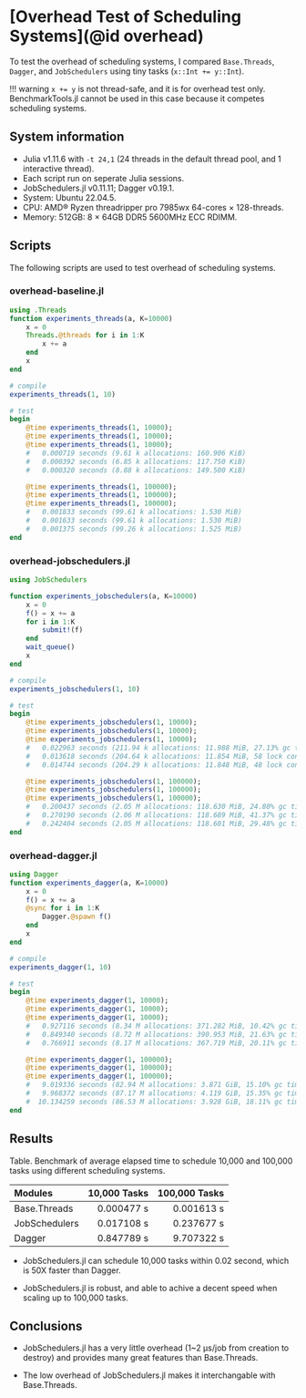 # [Overhead Test of Scheduling Systems](@id overhead)

To test the overhead of scheduling systems, I compared `Base.Threads`, `Dagger`, and `JobSchedulers` using tiny tasks (`x::Int += y::Int`).

!!! warning
    `x += y` is not thread-safe, and it is for overhead test only.
    BenchmarkTools.jl cannot be used in this case because it competes scheduling systems.

## System information

- Julia v1.11.6 with `-t 24,1` (24 threads in the default thread pool, and 1 interactive thread).
- Each script run on seperate Julia sessions.
- JobSchedulers.jl v0.11.11; Dagger v0.19.1.
- System: Ubuntu 22.04.5.
- CPU: AMD® Ryzen threadripper pro 7985wx 64-cores × 128-threads.
- Memory: 512GB: 8 × 64GB DDR5 5600MHz ECC RDIMM.

## Scripts

The following scripts are used to test overhead of scheduling systems.

### overhead-baseline.jl

```julia
using .Threads
function experiments_threads(a, K=10000)
    x = 0
    Threads.@threads for i in 1:K
        x += a
    end
    x
end

# compile
experiments_threads(1, 10)

# test
begin
    @time experiments_threads(1, 10000);
    @time experiments_threads(1, 10000);
    @time experiments_threads(1, 10000);
    #   0.000719 seconds (9.61 k allocations: 160.906 KiB)
    #   0.000392 seconds (6.85 k allocations: 117.750 KiB)
    #   0.000320 seconds (8.88 k allocations: 149.500 KiB)

    @time experiments_threads(1, 100000);
    @time experiments_threads(1, 100000);
    @time experiments_threads(1, 100000);
    #   0.001833 seconds (99.61 k allocations: 1.530 MiB)
    #   0.001633 seconds (99.61 k allocations: 1.530 MiB)
    #   0.001375 seconds (99.26 k allocations: 1.525 MiB)
end
```

### overhead-jobschedulers.jl

```julia
using JobSchedulers

function experiments_jobschedulers(a, K=10000)
    x = 0
    f() = x += a
    for i in 1:K
        submit!(f)
    end
    wait_queue()
    x
end

# compile
experiments_jobschedulers(1, 10)

# test
begin
    @time experiments_jobschedulers(1, 10000);
    @time experiments_jobschedulers(1, 10000);
    @time experiments_jobschedulers(1, 10000);
    #   0.022963 seconds (211.94 k allocations: 11.988 MiB, 27.13% gc time, 34 lock conflicts)
    #   0.013618 seconds (204.64 k allocations: 11.854 MiB, 58 lock conflicts)
    #   0.014744 seconds (204.29 k allocations: 11.848 MiB, 48 lock conflicts)

    @time experiments_jobschedulers(1, 100000);
    @time experiments_jobschedulers(1, 100000);
    @time experiments_jobschedulers(1, 100000);
    #   0.200437 seconds (2.05 M allocations: 118.630 MiB, 24.80% gc time, 530 lock conflicts)
    #   0.270190 seconds (2.06 M allocations: 118.689 MiB, 41.37% gc time, 503 lock conflicts)
    #   0.242404 seconds (2.05 M allocations: 118.601 MiB, 29.48% gc time, 311 lock conflicts)
end
```

### overhead-dagger.jl

```julia
using Dagger
function experiments_dagger(a, K=10000)
    x = 0
    f() = x += a
    @sync for i in 1:K
        Dagger.@spawn f()
    end
    x
end

# compile
experiments_dagger(1, 10)

# test
begin
    @time experiments_dagger(1, 10000);
    @time experiments_dagger(1, 10000);
    @time experiments_dagger(1, 10000);
    #   0.927116 seconds (8.34 M allocations: 371.282 MiB, 10.42% gc time, 13889 lock conflicts, 37.67% compilation time: 59% of which was recompilation)
    #   0.849340 seconds (8.72 M allocations: 390.953 MiB, 21.63% gc time, 18758 lock conflicts, 0.78% compilation time)
    #   0.766911 seconds (8.17 M allocations: 367.719 MiB, 20.11% gc time, 8553 lock conflicts, 0.03% compilation time)

    @time experiments_dagger(1, 100000);
    @time experiments_dagger(1, 100000);
    @time experiments_dagger(1, 100000);
    #   9.019336 seconds (82.94 M allocations: 3.871 GiB, 15.10% gc time, 88065 lock conflicts, 0.03% compilation time)
    #   9.968372 seconds (87.17 M allocations: 4.119 GiB, 15.35% gc time, 84407 lock conflicts, 0.02% compilation time)
    #  10.134259 seconds (86.53 M allocations: 3.928 GiB, 18.11% gc time, 79525 lock conflicts, 0.02% compilation time)
end
```

## Results

Table. Benchmark of average elapsed time to schedule 10,000 and 100,000 tasks using different scheduling systems.

| Modules       | 10,000 Tasks | 100,000 Tasks |
| :------------ | -----------: | ------------: |
| Base.Threads  | 0.000477 s   |  0.001613 s   |
| JobSchedulers | 0.017108 s   |  0.237677 s   |
| Dagger        | 0.847789 s   |  9.707322 s   |

- JobSchedulers.jl can schedule 10,000 tasks within 0.02 second, which is 50X faster than Dagger.

- JobSchedulers.jl is robust, and able to achive a decent speed when scaling up to 100,000 tasks.

## Conclusions

- JobSchedulers.jl has a very little overhead (1~2 µs/job from creation to destroy) and provides many great features than Base.Threads.

- The low overhead of JobSchedulers.jl makes it interchangable with Base.Threads.
